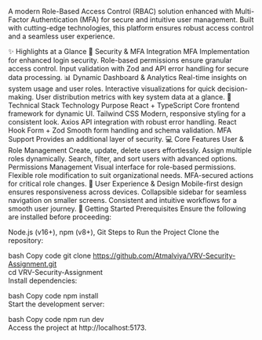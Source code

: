 A modern Role-Based Access Control (RBAC) solution enhanced with Multi-Factor Authentication (MFA) for secure and intuitive user management. Built with cutting-edge technologies, this platform ensures robust access control and a seamless user experience.

✨ Highlights at a Glance
🔐 Security & MFA Integration
MFA Implementation for enhanced login security.
Role-based permissions ensure granular access control.
Input validation with Zod and API error handling for secure data processing.
📊 Dynamic Dashboard & Analytics
Real-time insights on system usage and user roles.
Interactive visualizations for quick decision-making.
User distribution metrics with key system data at a glance.
🔧 Technical Stack
Technology	Purpose
React + TypeScript	Core frontend framework for dynamic UI.
Tailwind CSS	Modern, responsive styling for a consistent look.
Axios	API integration with robust error handling.
React Hook Form + Zod	Smooth form handling and schema validation.
MFA Support	Provides an additional layer of security.
💻 Core Features
User & Role Management
Create, update, delete users effortlessly.
Assign multiple roles dynamically.
Search, filter, and sort users with advanced options.
Permissions Management
Visual interface for role-based permissions.
Flexible role modification to suit organizational needs.
MFA-secured actions for critical role changes.
🎨 User Experience & Design
Mobile-first design ensures responsiveness across devices.
Collapsible sidebar for seamless navigation on smaller screens.
Consistent and intuitive workflows for a smooth user journey.
🚀 Getting Started
Prerequisites
Ensure the following are installed before proceeding:

Node.js (v16+), npm (v8+), Git
Steps to Run the Project
Clone the repository:

bash
Copy code
git clone https://github.com/Atmalviya/VRV-Security-Assignment.git  
cd VRV-Security-Assignment  
Install dependencies:

bash
Copy code
npm install  
Start the development server:

bash
Copy code
npm run dev  
Access the project at http://localhost:5173.
